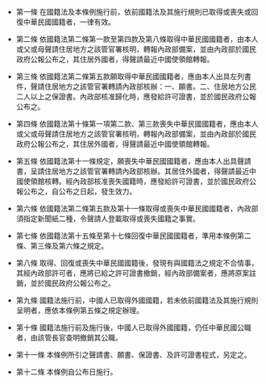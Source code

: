* 第一條 在國籍法及本條例施行前，依前國籍法及其施行規則已取得或喪失或回復中華民國國籍者，一律有效。

* 第二條 依國籍法第二條第一款至第四款及第八條取得中華民國國籍者，由本人或父或母聲請住居地方之該管官署核明，轉報內政部備案，並由內政部於國民政府公報公布之，其住居外國者，得聲請最近中國使領館轉報。

* 第三條 依國籍法第二條第五款願取得中華民國國籍者，應由本人出具左列書件，聲請住居地方之該管官署轉請內政部核辦：一、願書。二、住居地方公民二人以上之保證書。內政部核准歸化時，應發給許可證書，並於國民政府公報公布之。

* 第四條 依國籍法第十條第一項第二款、第三款喪失中華民國國籍者，應由本人或父或母聲請住居地方之該管官署核明，轉報內政部備案，並由內政部於國民政府公報公布之，其住居外國者，得聲請最近中國使領館轉報。

* 第五條 依國籍法第十一條規定，願喪失中華民國國籍者，應由本人出具聲請書，呈請住居地方之該管官署轉請內政部核辦。其居住外國者，得聲請最近中國使領館核轉。經內政部核准喪失國籍時，應發給許可證書，並於國民政府公報公布之，自公布之日起，發生效力。

* 第六條 依國籍法第二條第五款及第十一條取得或喪失中華民國國籍者，內政部須指定新聞紙二種，令聲請人登載取得或喪失國籍之事實。

* 第七條 依國籍法第十五條至第十七條回復中華民國國籍者，準用本條例第二條、第三條及第六條之規定。

* 第八條 取得、回復或喪失中華民國國籍後，發現有與國籍法之規定不合情事，其經內政部許可者，應將已給之許可證書撤銷，經內政部備案者，應將原案註銷，並於國民政府公報公布之。

* 第九條 國籍法施行前，中國人已取得外國國籍，若未依前國籍法及其施行規則呈明者，應依本條例第五條之規定辦理。

* 第十條 國籍法施行前及施行後，中國人已取得外國國籍，仍任中華民國公職者，由該管長官查明撤銷其公職。

* 第十一條 本條例所引之聲請書、願書、保證書、及許可證書程式，另定之。

* 第十二條 本條例自公布日施行。

